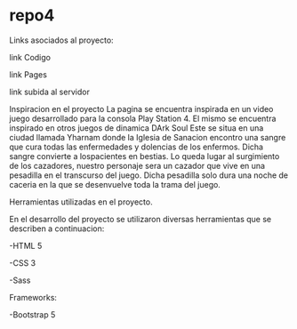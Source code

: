 # repo4
Links asociados al proyecto:

link Codigo

link Pages

link subida al servidor 

Inspiracion en el proyecto
La pagina se encuentra inspirada en un video juego desarrollado para la consola Play Station 4. El mismo se encuentra inspirado en otros juegos de dinamica DArk Soul
Este se situa en una ciudad llamada Yharnam donde la Iglesia de Sanacion encontro una sangre que cura todas las enfermedades y dolencias de los enfermos. Dicha sangre
convierte a lospacientes en bestias. Lo queda lugar al surgimiento de los cazadores, nuestro personaje sera un cazador que vive en una pesadilla en el transcurso del juego.
Dicha pesadilla solo dura una noche de caceria en la que se desenvuelve toda la trama del juego.

Herramientas utilizadas en el proyecto.

En el desarrollo del proyecto se utilizaron diversas herramientas que se describen a continuacion:

-HTML 5

-CSS 3

-Sass

Frameworks:

-Bootstrap 5

